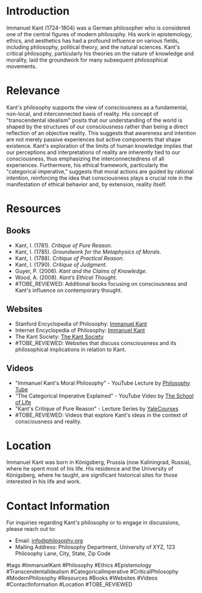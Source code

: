 # Introduction
Immanuel Kant (1724-1804) was a German philosopher who is considered one of the central figures of modern philosophy. His work in epistemology, ethics, and aesthetics has had a profound influence on various fields, including philosophy, political theory, and the natural sciences. Kant's critical philosophy, particularly his theories on the nature of knowledge and morality, laid the groundwork for many subsequent philosophical movements.

# Relevance
Kant's philosophy supports the view of consciousness as a fundamental, non-local, and interconnected basis of reality. His concept of "transcendental idealism" posits that our understanding of the world is shaped by the structures of our consciousness rather than being a direct reflection of an objective reality. This suggests that awareness and intention are not merely passive experiences but active components that shape existence. Kant's exploration of the limits of human knowledge implies that our perceptions and interpretations of reality are inherently tied to our consciousness, thus emphasizing the interconnectedness of all experiences. Furthermore, his ethical framework, particularly the "categorical imperative," suggests that moral actions are guided by rational intention, reinforcing the idea that consciousness plays a crucial role in the manifestation of ethical behavior and, by extension, reality itself.

# Resources

## Books
- Kant, I. (1781). *Critique of Pure Reason*.
- Kant, I. (1785). *Groundwork for the Metaphysics of Morals*.
- Kant, I. (1788). *Critique of Practical Reason*.
- Kant, I. (1790). *Critique of Judgment*.
- Guyer, P. (2006). *Kant and the Claims of Knowledge*.
- Wood, A. (2008). *Kant’s Ethical Thought*.
- #TOBE_REVIEWED: Additional books focusing on consciousness and Kant's influence on contemporary thought.

## Websites
- Stanford Encyclopedia of Philosophy: [Immanuel Kant](https://plato.stanford.edu/entries/kant/)
- Internet Encyclopedia of Philosophy: [Immanuel Kant](https://iep.utm.edu/immanuel-kant/)
- The Kant Society: [The Kant Society](https://www.kantsociety.org)
- #TOBE_REVIEWED: Websites that discuss consciousness and its philosophical implications in relation to Kant.

## Videos
- "Immanuel Kant's Moral Philosophy" - YouTube Lecture by [Philosophy Tube](https://www.youtube.com/watch?v=example)
- "The Categorical Imperative Explained" - YouTube Video by [The School of Life](https://www.youtube.com/watch?v=example)
- "Kant's Critique of Pure Reason" - Lecture Series by [YaleCourses](https://www.youtube.com/watch?v=example)
- #TOBE_REVIEWED: Videos that explore Kant's ideas in the context of consciousness and reality.

# Location
Immanuel Kant was born in Königsberg, Prussia (now Kaliningrad, Russia), where he spent most of his life. His residence and the University of Königsberg, where he taught, are significant historical sites for those interested in his life and work.

# Contact Information
For inquiries regarding Kant's philosophy or to engage in discussions, please reach out to:
- Email: info@philosophy.org
- Mailing Address: Philosophy Department, University of XYZ, 123 Philosophy Lane, City, State, Zip Code

#tags 
#ImmanuelKant #Philosophy #Ethics #Epistemology #TranscendentalIdealism #CategoricalImperative #CriticalPhilosophy #ModernPhilosophy #Resources #Books #Websites #Videos #ContactInformation #Location #TOBE_REVIEWED
